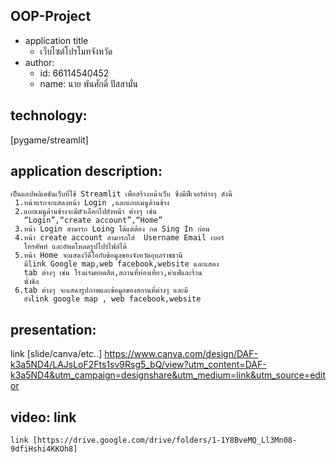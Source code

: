 ## OOP-Project

- application title
  * เว็บไซต์โปรโมทจังหวัด
- author: 
  * id: 66114540452
  * name: นาย พันศักดิ์ ปัสสามั่น
## technology: 
[pygame/streamlit]
## application description:
    เป็นแอปพลิเคชันเว็บที่ใช้ Streamlit เพื่อสร้างหน้าเว็บ ซึ่งมีฟีเจอร์ต่างๆ ดังนี้
     1.หน้าแรกจะแสดงหน้า Login ,และแถบเมนูด้านข้าง  
     2.แถบเมนูด้านข้างจะมีตัวเลือกไปยังหน้า ต่างๆ เช่น
       “Login”,“create account”,“Home”
     3.หน้า Login สามารถ Loing ได้แต่ต้อง กด Sing In ก่อน
     4.หน้า create account สามารถใส่  Username Email เบอร์
       โทรศัพท์ และอัพดโหลดรูปโปรไฟล์ได้
     5.หน้า Home จะแสดงวีดีโอกับข้อมูลของจังหวัดอุบลราชธานี  
       มีlink Google map,web facebook,website และแสดง
       tab ต่างๆ เช่น โรงแรมยอดฮิต,สถานที่ท่องเที่ยว,ค่าเฟ่และร้าน 
       นั่งชิล
     6.tab ต่างๆ จะแสดงรูปภาพและข้อมูลของสถานที่ต่างๆ และมี
       ยังlink google map , web facebook,website
## presentation: 
   link [slide/canva/etc..] https://www.canva.com/design/DAF-k3a5ND4/LAJsLoF2Fts1sv9Rsg5_bQ/view?utm_content=DAF-k3a5ND4&utm_campaign=designshare&utm_medium=link&utm_source=editor 
## video: link
    link [https://drive.google.com/drive/folders/1-1Y8BveMQ_Ll3Mn08-9dfiHshi4KKOh8]
